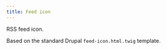 ```yaml
---
title: Feed icon
---
```

RSS feed icon.

Based on the standard Drupal `feed-icon.html.twig` template.
